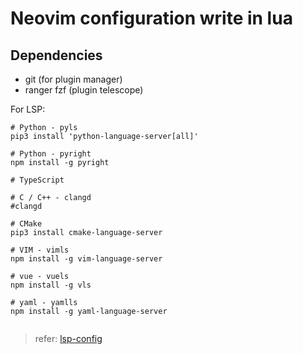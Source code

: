 Neovim configuration write in lua
==================================

## Dependencies

* git (for plugin manager)
* ranger fzf (plugin telescope)

For LSP:

```
# Python - pyls
pip3 install 'python-language-server[all]'

# Python - pyright
npm install -g pyright

# TypeScript

# C / C++ - clangd
#clangd

# CMake
pip3 install cmake-language-server

# VIM - vimls
npm install -g vim-language-server

# vue - vuels
npm install -g vls

# yaml - yamlls
npm install -g yaml-language-server


```

> refer: [lsp-config](https://github.com/neovim/nvim-lspconfig/blob/master/CONFIG.md)

